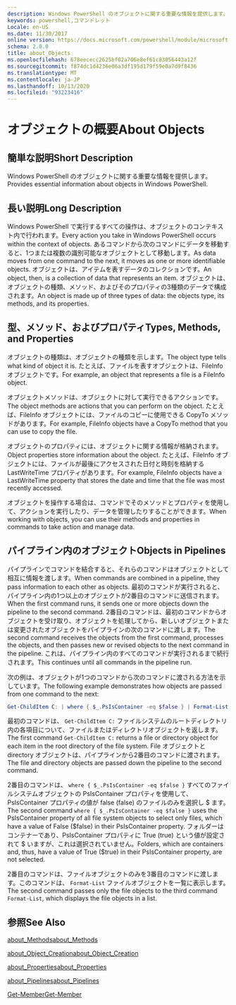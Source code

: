 ```yaml
---
description: Windows PowerShell のオブジェクトに関する重要な情報を提供します。
keywords: powershell,コマンドレット
Locale: en-US
ms.date: 11/30/2017
online version: https://docs.microsoft.com/powershell/module/microsoft.powershell.core/about/about_objects?view=powershell-5.1&WT.mc_id=ps-gethelp
schema: 2.0.0
title: about_Objects
ms.openlocfilehash: 678eececc2625bf02a706e8ef61c83056443a12f
ms.sourcegitcommit: f874dc1d4236e06a3df195d179f59e0a7d9f8436
ms.translationtype: MT
ms.contentlocale: ja-JP
ms.lasthandoff: 10/13/2020
ms.locfileid: "93223416"
---
```

# <a name="about-objects"></a><span data-ttu-id="a5675-104">オブジェクトの概要</span><span class="sxs-lookup"><span data-stu-id="a5675-104">About Objects</span></span>

## <a name="short-description"></a><span data-ttu-id="a5675-105">簡単な説明</span><span class="sxs-lookup"><span data-stu-id="a5675-105">Short Description</span></span>

<span data-ttu-id="a5675-106">Windows PowerShell のオブジェクトに関する重要な情報を提供します。</span><span class="sxs-lookup"><span data-stu-id="a5675-106">Provides essential information about objects in Windows PowerShell.</span></span>

## <a name="long-description"></a><span data-ttu-id="a5675-107">長い説明</span><span class="sxs-lookup"><span data-stu-id="a5675-107">Long Description</span></span>

<span data-ttu-id="a5675-108">Windows PowerShell で実行するすべての操作は、オブジェクトのコンテキスト内で行われます。</span><span class="sxs-lookup"><span data-stu-id="a5675-108">Every action you take in Windows PowerShell occurs within the context of objects.</span></span> <span data-ttu-id="a5675-109">あるコマンドから次のコマンドにデータを移動すると、1つまたは複数の識別可能なオブジェクトとして移動します。</span><span class="sxs-lookup"><span data-stu-id="a5675-109">As data moves from one command to the next, it moves as one or more identifiable objects.</span></span> <span data-ttu-id="a5675-110">オブジェクトは、アイテムを表すデータのコレクションです。</span><span class="sxs-lookup"><span data-stu-id="a5675-110">An object, then, is a collection of data that represents an item.</span></span> <span data-ttu-id="a5675-111">オブジェクトは、オブジェクトの種類、メソッド、およびそのプロパティの3種類のデータで構成されます。</span><span class="sxs-lookup"><span data-stu-id="a5675-111">An object is made up of three types of data: the objects type, its methods, and its properties.</span></span>

## <a name="types-methods-and-properties"></a><span data-ttu-id="a5675-112">型、メソッド、およびプロパティ</span><span class="sxs-lookup"><span data-stu-id="a5675-112">Types, Methods, and Properties</span></span>

<span data-ttu-id="a5675-113">オブジェクトの種類は、オブジェクトの種類を示します。</span><span class="sxs-lookup"><span data-stu-id="a5675-113">The object type tells what kind of object it is.</span></span> <span data-ttu-id="a5675-114">たとえば、ファイルを表すオブジェクトは、FileInfo オブジェクトです。</span><span class="sxs-lookup"><span data-stu-id="a5675-114">For example, an object that represents a file is a FileInfo object.</span></span>

<span data-ttu-id="a5675-115">オブジェクトメソッドは、オブジェクトに対して実行できるアクションです。</span><span class="sxs-lookup"><span data-stu-id="a5675-115">The object methods are actions that you can perform on the object.</span></span>
<span data-ttu-id="a5675-116">たとえば、FileInfo オブジェクトには、ファイルのコピーに使用できる CopyTo メソッドがあります。</span><span class="sxs-lookup"><span data-stu-id="a5675-116">For example, FileInfo objects have a CopyTo method that you can use to copy the file.</span></span>

<span data-ttu-id="a5675-117">オブジェクトのプロパティには、オブジェクトに関する情報が格納されます。</span><span class="sxs-lookup"><span data-stu-id="a5675-117">Object properties store information about the object.</span></span> <span data-ttu-id="a5675-118">たとえば、FileInfo オブジェクトには、ファイルが最後にアクセスされた日付と時刻を格納する LastWriteTime プロパティがあります。</span><span class="sxs-lookup"><span data-stu-id="a5675-118">For example, FileInfo objects have a LastWriteTime property that stores the date and time that the file was most recently accessed.</span></span>

<span data-ttu-id="a5675-119">オブジェクトを操作する場合は、コマンドでそのメソッドとプロパティを使用して、アクションを実行したり、データを管理したりすることができます。</span><span class="sxs-lookup"><span data-stu-id="a5675-119">When working with objects, you can use their methods and properties in commands to take action and manage data.</span></span>

## <a name="objects-in-pipelines"></a><span data-ttu-id="a5675-120">パイプライン内のオブジェクト</span><span class="sxs-lookup"><span data-stu-id="a5675-120">Objects in Pipelines</span></span>

<span data-ttu-id="a5675-121">パイプラインでコマンドを結合すると、それらのコマンドはオブジェクトとして相互に情報を渡します。</span><span class="sxs-lookup"><span data-stu-id="a5675-121">When commands are combined in a pipeline, they pass information to each other as objects.</span></span> <span data-ttu-id="a5675-122">最初のコマンドが実行されると、パイプライン内の1つ以上のオブジェクトが2番目のコマンドに送信されます。</span><span class="sxs-lookup"><span data-stu-id="a5675-122">When the first command runs, it sends one or more objects down the pipeline to the second command.</span></span> <span data-ttu-id="a5675-123">2番目のコマンドは、最初のコマンドからオブジェクトを受け取り、オブジェクトを処理してから、新しいオブジェクトまたは変更されたオブジェクトをパイプラインの次のコマンドに渡します。</span><span class="sxs-lookup"><span data-stu-id="a5675-123">The second command receives the objects from the first command, processes the objects, and then passes new or revised objects to the next command in the pipeline.</span></span>
<span data-ttu-id="a5675-124">これは、パイプライン内のすべてのコマンドが実行されるまで続行されます。</span><span class="sxs-lookup"><span data-stu-id="a5675-124">This continues until all commands in the pipeline run.</span></span>

<span data-ttu-id="a5675-125">次の例は、オブジェクトが1つのコマンドから次のコマンドに渡される方法を示しています。</span><span class="sxs-lookup"><span data-stu-id="a5675-125">The following example demonstrates how objects are passed from one command to the next:</span></span>

```powershell
Get-ChildItem C: | where { $_.PsIsContainer -eq $false } | Format-List
```

<span data-ttu-id="a5675-126">最初のコマンドは、 `Get-ChildItem C:` ファイルシステムのルートディレクトリ内の各項目について、ファイルまたはディレクトリオブジェクトを返します。</span><span class="sxs-lookup"><span data-stu-id="a5675-126">The first command `Get-ChildItem C:` returns a file or directory object for each item in the root directory of the file system.</span></span> <span data-ttu-id="a5675-127">File オブジェクトと directory オブジェクトは、パイプラインから2番目のコマンドに渡されます。</span><span class="sxs-lookup"><span data-stu-id="a5675-127">The file and directory objects are passed down the pipeline to the second command.</span></span>

<span data-ttu-id="a5675-128">2番目のコマンドは、 `where { $_.PsIsContainer -eq $false }` すべてのファイルシステムオブジェクトの PsIsContainer プロパティを使用して、PsIsContainer プロパティの値が false (false) のファイルのみを選択し \$ ます。</span><span class="sxs-lookup"><span data-stu-id="a5675-128">The second command `where { $_.PsIsContainer -eq $false }` uses the PsIsContainer property of all file system objects to select only files, which have a value of False (\$false) in their PsIsContainer property.</span></span> <span data-ttu-id="a5675-129">フォルダーはコンテナーであり、PsIsContainer プロパティに True (true) という値が設定されて \$ いますが、これは選択されていません。</span><span class="sxs-lookup"><span data-stu-id="a5675-129">Folders, which are containers and, thus, have a value of True (\$true) in their PsIsContainer property, are not selected.</span></span>

<span data-ttu-id="a5675-130">2番目のコマンドは、ファイルオブジェクトのみを3番目のコマンドに渡します。このコマンドは、 `Format-List` ファイルオブジェクトを一覧に表示します。</span><span class="sxs-lookup"><span data-stu-id="a5675-130">The second command passes only the file objects to the third command `Format-List`, which displays the file objects in a list.</span></span>

## <a name="see-also"></a><span data-ttu-id="a5675-131">参照</span><span class="sxs-lookup"><span data-stu-id="a5675-131">See Also</span></span>

[<span data-ttu-id="a5675-132">about_Methods</span><span class="sxs-lookup"><span data-stu-id="a5675-132">about_Methods</span></span>](about_Methods.md)

[<span data-ttu-id="a5675-133">about_Object_Creation</span><span class="sxs-lookup"><span data-stu-id="a5675-133">about_Object_Creation</span></span>](about_Object_Creation.md)

[<span data-ttu-id="a5675-134">about_Properties</span><span class="sxs-lookup"><span data-stu-id="a5675-134">about_Properties</span></span>](about_Properties.md)

[<span data-ttu-id="a5675-135">about_Pipelines</span><span class="sxs-lookup"><span data-stu-id="a5675-135">about_Pipelines</span></span>](about_Pipelines.md)

[<span data-ttu-id="a5675-136">Get-Member</span><span class="sxs-lookup"><span data-stu-id="a5675-136">Get-Member</span></span>](xref:Microsoft.PowerShell.Utility.Get-Member)
